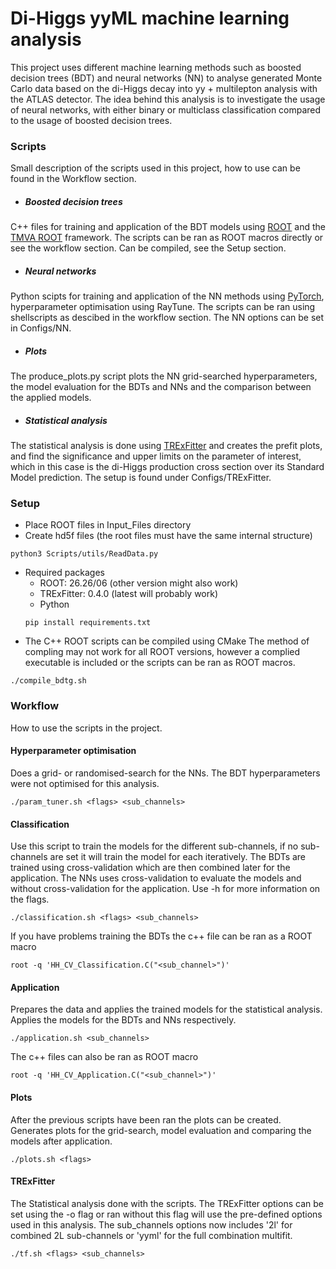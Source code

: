 # Di-Higgs yyML machine learning analysis

This project uses different machine learning methods such as boosted decision trees (BDT) and neural networks (NN) to analyse generated Monte Carlo data based on the di-Higgs decay into yy + multilepton analysis with the ATLAS detector. The idea behind this analysis is to investigate the usage of neural networks, with either binary or multiclass classification compared to the usage of boosted decision trees.


### Scripts
Small description of the scripts used in this project, how to use can be found in the Workflow section.

- ##### Boosted decision trees
C++ files for training and application of the BDT models using [ROOT](https://root.cern/) and the [TMVA ROOT](https://root.cern.ch/doc/master/group__TMVA.html) framework.
The scripts can be ran as ROOT macros directly or see the workflow section.
Can be compiled, see the Setup section.

- ##### Neural networks
Python scipts for training and application of the NN methods using [PyTorch](https://pytorch.org/), hyperparameter optimisation using RayTune.
The scripts can be ran using shellscripts as descibed in the workflow section.
The NN options can be set in Configs/NN.

- ##### Plots
The produce_plots.py script plots the NN grid-searched hyperparameters, the model evaluation for the BDTs and NNs and the comparison between the applied models.

- ##### Statistical analysis
The statistical analysis is done using [TRExFitter](https://trexfitter-docs.web.cern.ch/trexfitter-docs/latest/) and creates the prefit plots, and find the significance and upper limits on the parameter of interest, which in this case is the di-Higgs production cross section over its Standard Model prediction.
The setup is found under Configs/TRExFitter.


### Setup
- Place ROOT files in Input_Files directory
- Create hd5f files (the root files must have the same internal structure)
```
python3 Scripts/utils/ReadData.py
```
- Required packages
    - ROOT: 26.26/06 (other version might also work)
    - TRExFitter: 0.4.0 (latest will probably work)
    - Python
    ```
    pip install requirements.txt
    ```
- The C++ ROOT scripts can be compiled using CMake
The method of compling may not work for all ROOT versions, however a complied executable is included or the scripts can be ran as ROOT macros.
```
./compile_bdtg.sh
```


### Workflow
How to use the scripts in the project.

#### Hyperparameter optimisation
Does a grid- or randomised-search for the NNs.
The BDT hyperparameters were not optimised for this analysis.
```
./param_tuner.sh <flags> <sub_channels>
```

#### Classification
Use this script to train the models for the different sub-channels, if no sub-channels are set it will train the model for each iteratively.
The BDTs are trained using cross-validation which are then combined later for the application.
The NNs uses cross-validation to evaluate the models and without cross-validation for the application.
Use -h for more information on the flags.
```
./classification.sh <flags> <sub_channels>
```
If you have problems training the BDTs the c++ file can be ran as a ROOT macro
```
root -q 'HH_CV_Classification.C("<sub_channel>")'
```

#### Application
Prepares the data and applies the trained models for the statistical analysis.
Applies the models for the BDTs and NNs respectively.
```
./application.sh <sub_channels>
```
The c++ files can also be ran as ROOT macro
```
root -q 'HH_CV_Application.C("<sub_channel>")'
```

#### Plots
After the previous scripts have been ran the plots can be created.
Generates plots for the grid-search, model evaluation and comparing the models after application.
```
./plots.sh <flags>
```

#### TRExFitter
The Statistical analysis done with the scripts.
The TRExFitter options can be set using the -o flag or ran without this flag will use the pre-defined options used in this analysis.
The sub_channels options now includes '2l' for combined 2L sub-channels or 'yyml' for the full combination multifit.
```
./tf.sh <flags> <sub_channels>
```